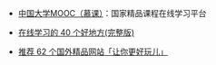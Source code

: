 
- [中国大学MOOC（慕课）](https://www.icourse163.org)：国家精品课程在线学习平台

- [在线学习的 40 个好地方(完整版)](https://zhuanlan.zhihu.com/p/21941990)

- [推荐 62 个国外精品网站「让你更好玩儿」](https://zhuanlan.zhihu.com/p/24387573)